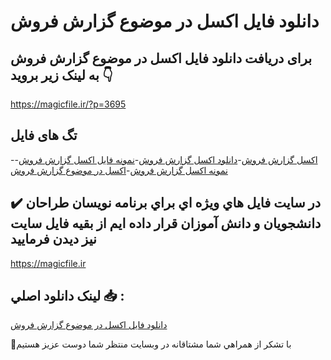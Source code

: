 # دانلود فایل اکسل در موضوع گزارش فروش

## برای دریافت دانلود فایل اکسل در موضوع گزارش فروش به لینک زیر بروید 👇

https://magicfile.ir/?p=3695

## تگ های فایل

-[اکسل گزارش فروش](https://magicfile.ir/product/%d9%81%d8%a7%db%8c%d9%84-%d8%a7%da%a9%d8%b3%d9%84-%d8%af%d8%b1-%d9%85%d9%88%d8%b6%d9%88%d8%b9-%da%af%d8%b2%d8%a7%d8%b1%d8%b4-%d9%81%d8%b1%d9%88%d8%b4/)-[دانلود اکسل گزارش فروش](https://magicfile.ir/product/%d9%81%d8%a7%db%8c%d9%84-%d8%a7%da%a9%d8%b3%d9%84-%d8%af%d8%b1-%d9%85%d9%88%d8%b6%d9%88%d8%b9-%da%af%d8%b2%d8%a7%d8%b1%d8%b4-%d9%81%d8%b1%d9%88%d8%b4/)-[نمونه فایل اکسل گزارش فروش](https://magicfile.ir/product/%d9%81%d8%a7%db%8c%d9%84-%d8%a7%da%a9%d8%b3%d9%84-%d8%af%d8%b1-%d9%85%d9%88%d8%b6%d9%88%d8%b9-%da%af%d8%b2%d8%a7%d8%b1%d8%b4-%d9%81%d8%b1%d9%88%d8%b4/)-[نمونه اکسل گزارش فروش](https://magicfile.ir/product/%d9%81%d8%a7%db%8c%d9%84-%d8%a7%da%a9%d8%b3%d9%84-%d8%af%d8%b1-%d9%85%d9%88%d8%b6%d9%88%d8%b9-%da%af%d8%b2%d8%a7%d8%b1%d8%b4-%d9%81%d8%b1%d9%88%d8%b4/)-[اکسل در موضوع گزارش فروش](https://magicfile.ir/product/%d9%81%d8%a7%db%8c%d9%84-%d8%a7%da%a9%d8%b3%d9%84-%d8%af%d8%b1-%d9%85%d9%88%d8%b6%d9%88%d8%b9-%da%af%d8%b2%d8%a7%d8%b1%d8%b4-%d9%81%d8%b1%d9%88%d8%b4/)

## ✔️ در سايت فايل هاي ويژه اي براي برنامه نويسان طراحان دانشجويان و دانش آموزان قرار داده ايم از بقيه فايل سايت نيز ديدن فرماييد

https://magicfile.ir


## لينک دانلود اصلي 📥 :

[دانلود فایل اکسل در موضوع گزارش فروش](https://magicfile.ir/product/%d9%81%d8%a7%db%8c%d9%84-%d8%a7%da%a9%d8%b3%d9%84-%d8%af%d8%b1-%d9%85%d9%88%d8%b6%d9%88%d8%b9-%da%af%d8%b2%d8%a7%d8%b1%d8%b4-%d9%81%d8%b1%d9%88%d8%b4/) 


🙏با تشکر از همراهي شما مشتاقانه در وبسایت منتظر شما دوست عزیز هستیم

